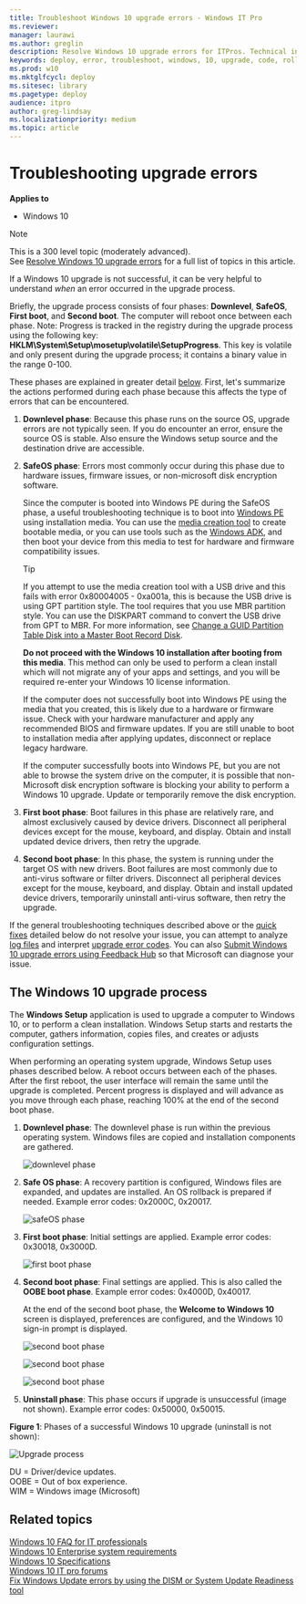 ```yaml
---
title: Troubleshoot Windows 10 upgrade errors - Windows IT Pro
ms.reviewer: 
manager: laurawi
ms.author: greglin
description: Resolve Windows 10 upgrade errors for ITPros. Technical information for IT professionals to help diagnose Windows setup errors.
keywords: deploy, error, troubleshoot, windows, 10, upgrade, code, rollback, ITPro
ms.prod: w10
ms.mktglfcycl: deploy
ms.sitesec: library
ms.pagetype: deploy
audience: itpro
author: greg-lindsay
ms.localizationpriority: medium
ms.topic: article
---
```


# Troubleshooting upgrade errors

**Applies to**
-   Windows 10

>[!NOTE]
>This is a 300 level topic (moderately advanced).<br>
>See [Resolve Windows 10 upgrade errors](resolve-windows-10-upgrade-errors.md) for a full list of topics in this article.

If a Windows 10 upgrade is not successful, it can be very helpful to understand *when* an error occurred in the upgrade process. 

Briefly, the upgrade process consists of four phases: **Downlevel**, **SafeOS**, **First boot**, and **Second boot**. The computer will reboot once between each phase. Note: Progress is tracked in the registry during the upgrade process using the following key: **HKLM\System\Setup\mosetup\volatile\SetupProgress**. This key is volatile and only present during the upgrade process; it contains a binary value in the range 0-100.

These phases are explained in greater detail [below](#the-windows-10-upgrade-process). First, let's summarize the actions performed during each phase because this affects the type of errors that can be encountered.

1. **Downlevel phase**: Because this phase runs on the source OS, upgrade errors are not typically seen. If you do encounter an error, ensure the source OS is stable. Also ensure the Windows setup source and the destination drive are accessible. 

2. **SafeOS phase**: Errors most commonly occur during this phase due to hardware issues, firmware issues, or non-microsoft disk encryption software.

    Since the computer is booted into Windows PE during the SafeOS phase, a useful troubleshooting technique is to boot into [Windows PE](https://docs.microsoft.com/windows-hardware/manufacture/desktop/winpe-intro) using installation media. You can use the [media creation tool](https://www.microsoft.com/software-download/windows10) to create bootable media, or you can use tools such as the [Windows ADK](https://developer.microsoft.com/windows/hardware/windows-assessment-deployment-kit), and then boot your device from this media to test for hardware and firmware compatibility issues.

    >[!TIP]
    >If you attempt to use the media creation tool with a USB drive and this fails with error 0x80004005 - 0xa001a, this is because the USB drive is using GPT partition style. The tool requires that you use MBR partition style. You can use the DISKPART command to convert the USB drive from GPT to MBR. For more information, see [Change a GUID Partition Table Disk into a Master Boot Record Disk](https://go.microsoft.com/fwlink/?LinkId=207050).

    **Do not proceed with the Windows 10 installation after booting from this media**. This method can only be used to perform a clean install which will not migrate any of your apps and settings, and you will be required re-enter your Windows 10 license information.

    If the computer does not successfully boot into Windows PE using the media that you created, this is likely due to a hardware or firmware issue. Check with your hardware manufacturer and apply any recommended BIOS and firmware updates. If you are still unable to boot to installation media after applying updates, disconnect or replace legacy hardware.

    If the computer successfully boots into Windows PE, but you are not able to browse the system drive on the computer, it is possible that non-Microsoft disk encryption software is blocking your ability to perform a Windows 10 upgrade. Update or temporarily remove the disk encryption.

3. **First boot phase**: Boot failures in this phase are relatively rare, and almost exclusively caused by device drivers.  Disconnect all peripheral devices except for the mouse, keyboard, and display. Obtain and install updated device drivers, then retry the upgrade.

4. **Second boot phase**: In this phase, the system is running under the target OS with new drivers. Boot failures are most commonly due to anti-virus software or filter drivers. Disconnect all peripheral devices except for the mouse, keyboard, and display. Obtain and install updated device drivers, temporarily uninstall anti-virus software, then retry the upgrade.
 
If the general troubleshooting techniques described above or the [quick fixes](quick-fixes.md) detailed below do not resolve your issue, you can attempt to analyze [log files](log-files.md) and interpret [upgrade error codes](upgrade-error-codes.md). You can also [Submit Windows 10 upgrade errors using Feedback Hub](submit-errors.md) so that Microsoft can diagnose your issue.

## The Windows 10 upgrade process

The **Windows Setup** application is used to upgrade a computer to Windows 10, or to perform a clean installation. Windows Setup starts and restarts the computer, gathers information, copies files, and creates or adjusts configuration settings. 

When performing an operating system upgrade, Windows Setup uses phases described below. A reboot occurs between each of the phases. After the first reboot, the user interface will remain the same until the upgrade is completed. Percent progress is displayed and will advance as you move through each phase, reaching 100% at the end of the second boot phase.

1. **Downlevel phase**: The downlevel phase is run within the previous operating system. Windows files are copied and installation components are gathered.

    ![downlevel phase](../images/downlevel.png)  

2. **Safe OS phase**: A recovery partition is configured, Windows files are expanded, and updates are installed. An OS rollback is prepared if needed. Example error codes: 0x2000C, 0x20017.

    ![safeOS phase](../images/safeos.png) 

3. **First boot phase**: Initial settings are applied. Example error codes: 0x30018, 0x3000D.

    ![first boot phase](../images/firstboot.png) 

4. **Second boot phase**: Final settings are applied. This is also called the **OOBE boot phase**. Example error codes: 0x4000D, 0x40017. 

    At the end of the second boot phase, the **Welcome to Windows 10** screen is displayed, preferences are configured, and the Windows 10 sign-in prompt is displayed.

    ![second boot phase](../images/secondboot.png) 

    ![second boot phase](../images/secondboot2.png) 

    ![second boot phase](../images/secondboot3.png) 

5. **Uninstall phase**: This phase occurs if upgrade is unsuccessful (image not shown). Example error codes: 0x50000, 0x50015.

**Figure 1**: Phases of a successful Windows 10 upgrade (uninstall is not shown):

![Upgrade process](../images/upgrade-process.png)

DU = Driver/device updates.<br>
OOBE = Out of box experience.<br>
WIM = Windows image (Microsoft)

## Related topics

[Windows 10 FAQ for IT professionals](https://technet.microsoft.com/windows/dn798755.aspx)
<br>[Windows 10 Enterprise system requirements](https://technet.microsoft.com/windows/dn798752.aspx)
<br>[Windows 10 Specifications](https://www.microsoft.com/windows/Windows-/ifications)
<br>[Windows 10 IT pro forums](https://social.technet.microsoft.com/Forums/en-US/home?category=Windows10ITPro)
<br>[Fix Windows Update errors by using the DISM or System Update Readiness tool](https://support.microsoft.com/kb/947821)
